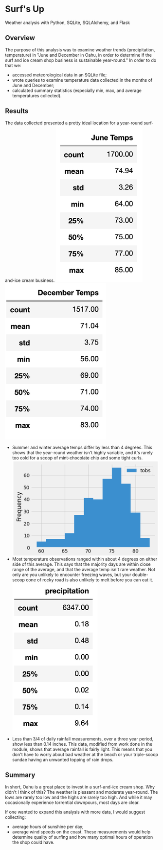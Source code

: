 # Surf's Up
Weather analysis with Python, SQLite, SQLAlchemy, and Flask

## Overview
The purpose of this analysis was to examine weather trends (precipitation, temperature) in "June and December in Oahu, in order to determine if the surf and ice cream shop business is sustainable year-round." In order to do that we:
- accessed meteorological data in an SQLite file;
- wrote queries to examine temperature data collected in the months of June and December;
- calculated summary statistics (especially min, max, and average temperatures collected).

## Results
The data collected presented a pretty ideal location for a year-round surf-and-ice cream business.
![June Temp Stats](resources/june_temps.png)
![December Temp Stats](resources/dec_temps.png)
- Summer and winter average temps differ by less than 4 degrees. This shows that the year-round weather isn't highly variable, and it's rarely too cold for a scoop of mint-chocolate chip and some tight curls.
![Temperature Observations Frequency](resources/temp_obs_freq.png)
- Most temperature observations ranged within about 4 degrees on either side of this average. This says that the majority days are within close range of the average, and that the average temp isn't rare weather. Not only are you unlikely to encounter freezing waves, but your double-scoop cone of rocky road is also unlikely to melt before you can eat it.
![Three Years of rainfall data](resources/three_yr_prcp_data.png)
- Less than 3/4 of daily rainfall measurements, over a three year period, show less than 0.14 inches. This data, modified from work done in the module, shows that average rainfall is fairly light. This means that you don't have to worry about bad weather at the beach or your triple-scoop sundae having an unwanted topping of rain drops.

## Summary
In short, Oahu is a great place to invest in a surf-and-ice cream shop. Why didn't I think of this? The weather is pleasant and moderate year-round. The lows are rarely too low and the highs are rarely too high. And while it may occasionally experience torrential downpours, most days are clear.

If one wanted to expand this analysis with more data, I would suggest collecting:
- average hours of sunshine per day;
- average wind speeds on the coast.
These measurements would help determine quality of surfing and how many optimal hours of operation the shop could have.


